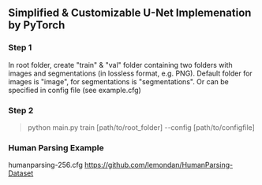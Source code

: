 ## Simplified & Customizable U-Net Implemenation by PyTorch

### Step 1  
In root folder, create "train" & "val" folder containing two folders with images and segmentations (in lossless format, e.g. PNG). Default folder for images is "image", for segmentations is "segmentations". Or can be specified in config file (see example.cfg)

### Step 2  
> python main.py train [path/to/root_folder] --config [path/to/configfile]

### Human Parsing Example
humanparsing-256.cfg
https://github.com/lemondan/HumanParsing-Dataset